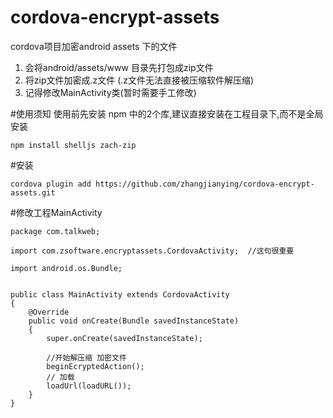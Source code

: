 # cordova-encrypt-assets
cordova项目加密android assets 下的文件

1. 会将android/assets/www 目录先打包成zip文件
2. 将zip文件加密成.z文件 (.z文件无法直接被压缩软件解压缩)
3. 记得修改MainActivity类(暂时需要手工修改)

#使用须知
使用前先安装 npm 中的2个库,建议直接安装在工程目录下,而不是全局安装
```
npm install shelljs zach-zip
```

#安装
```
cordova plugin add https://github.com/zhangjianying/cordova-encrypt-assets.git
```

#修改工程MainActivity
```
package com.talkweb;

import com.zsoftware.encryptassets.CordovaActivity;  //这句很重要

import android.os.Bundle;


public class MainActivity extends CordovaActivity
{
    @Override
    public void onCreate(Bundle savedInstanceState)
    {
        super.onCreate(savedInstanceState);
        
        //开始解压缩 加密文件
        beginEcryptedAction();
        // 加载
        loadUrl(loadURL());
    }
}

```
